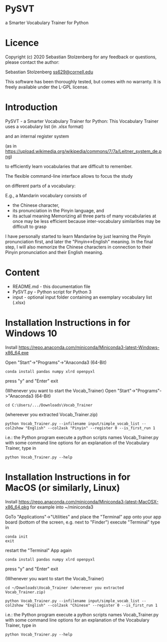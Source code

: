 # PySVT
a Smarter Vocabulary Trainer for Python

# Licence

Copyright (c) 2020 Sebastian Stolzenberg
for any feedback or questions, please contact the author:

Sebastian Stolzenberg <ss629@cornell.edu>

This software has been thoroughly tested, but comes with no warranty.
It is freely available under the L-GPL license.

# Introduction

PySVT - a Smarter Vocabulary Trainer for Python:
This Vocabulary Trainer uses a vocabulary list (in .xlsx format)

and an internal register system

(as in https://upload.wikimedia.org/wikipedia/commons/7/7a/Leitner_system_de.png)

to efficiently learn vocabularies that are difficult to remember.

The flexible command-line interface allows to focus the study

on different parts of a vocabulary:

E.g., a Mandarin vocabulary consists of
- the Chinese character,
- its pronunciation in the Pinyin language, and
- its actual meaning
Memorizing all three parts of many vocabularies at once may be less efficient
because inter-vocabulary similarities may be difficult to grasp

I have personally started to learn Mandarine by just learning the Pinyin
pronunciation first, and later the "Pinyin<->English" meaning.
In the final step, I will also memorize the Chinese characters
in connection to their Pinyin pronunciation and their English meaning.

# Content
- README.md   - this documentation file
- PySVT.py    - Python script for Python 3
- input       - optional input folder containing an exemplary vocabulary list (.xlsx)

# Installation Instructions in for Windows 10
Install https://repo.anaconda.com/miniconda/Miniconda3-latest-Windows-x86_64.exe

Open "Start"->"Programs"->"Anaconda3 (64-Bit)

```conda install pandas numpy xlrd openpyxl```

press "y" and "Enter"
exit

(Whenever you want to start the Vocab_Trainer)
Open "Start"->"Programs"->"Anaconda3 (64-Bit)

```cd C:\Users/.../Downloads\Vocab_Trainer```

(whereever you extracted Vocab_Trainer.zip)

```python Vocab_Trainer.py --infilename input/simple_vocab_list --col2show "English" --col2ask "Pinyin" --register 0 --is_first_run 1```

i.e.:
the Python program execute a python scripts names Vocab_Trainer.py with some command line options
for an explanation of the Vocabulary Trainer, type in

```python Vocab_Trainer.py --help```

# Installation Instructions in for MacOS (or similarly, Linux)
Install https://repo.anaconda.com/miniconda/Miniconda3-latest-MacOSX-x86_64.pkg
for example into ~/miniconda3

GoTo "Applications"->"Utilities"
and place the "Terminal" app onto your app board (bottom of the screen, e.g. next to "Finder")
execute "Terminal" type in

```cd ~/miniconda3
conda init
exit
```

restart the "Terminal" App again

```conda install pandas numpy xlrd openpyxl```

press "y" and "Enter"
exit

(Whenever you want to start the Vocab_Trainer)

```cd ~/Downloads\Vocab_Trainer (whereever you extracted Vocab_Trainer.zip)```

```python Vocab_Trainer.py --infilename input/simple_vocab_list --col2show "English" --col2ask "Chinese" --register 0 --is_first_run 1```

i.e.:
the Python program execute a python scripts names Vocab_Trainer.py with some command line options
for an explanation of the Vocabulary Trainer, type in

```python Vocab_Trainer.py --help```
